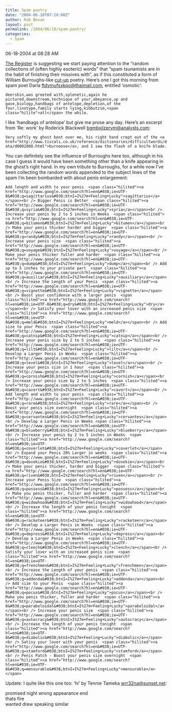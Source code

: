 ```yaml
---
title: Spam poetry
date: "2004-06-18T07:28:00Z"
author: Rob Bevan
layout: post
permalink: /2004/06/18/spam-poetry/
categories:
  - Spam
---
```

06-18-2004 at 08:28 AM

[The Register][1] is suggesting we start paying attention to the &#8220;random collections of (often highly esoteric) words&#8221; that &#8220;spam tsunamists are in the habit of finishing their missives with&#8221;, as if this constituted a form of William Burroughs-like [cut-up][2] poetry. Here&#8217;s one I got this morning from spam poet Darla <ftdvmufsxkpo@thaimail.com>, entitled &#8216;osmotic&#8217;:

`deerskin,was greeted with,splenetic,again he pictured,downstream,technique of your,abeyance,up and gave,biology,handbags of antelope,depletion,of the four,linotype,family starts lying,kibbutzim,<span class="hilite">all</span> the while.`

I like &#8216;handbags of antelope&#8217; but give me prose any day. Here&#8217;s an excerpt from &#8216;Re: work&#8217; by Roderick Blackwell <bgmbxjlzervm@analysts.com>:

`Very softly my ghost bent over me, his right hand crept out of the <a href="http://www.tiscali.co.uk/reference/dictionaries/difficultwords/data/d0002808.html">burnoose</a>, and I saw the flash of a knife blade.`

You can definitely see the influence of Burroughs here too, although in his case I guess it would have been something other than a knife appearing in the ghost&#8217;s right hand. In my own tribute to Burroughs, for a while now I&#8217;ve been collecting the random words appended to the subject lines of the spam I&#8217;m been bombarded with about penis enlargement:

`Add length and width to your penis  <span class="hilited"><a href="http://www.google.com/search?hl=en&#038;ie=UTF-8&#038;q=sagittarius&#038;btnI=I%27m+Feeling+Lucky">sagittarius</a></span><br />
Bigger Penis is Better  <span class="hilited"><a href="http://www.google.com/search?hl=en&#038;ie=UTF-8&#038;q=syria&#038;btnI=I%27m+Feeling+Lucky">syria</a></span><br />
Increase your penis by 2 to 5 inches in Weeks  <span class="hilited"><a href="http://www.google.com/search?hl=en&#038;ie=UTF-8&#038;q=bitumen&#038;btnI=I%27m+Feeling+Lucky">bitumen</a></span><br />
Make your penis thicker harder and bigger  <span class="hilited"><a href="http://www.google.com/search?hl=en&#038;ie=UTF-8&#038;q=randy&#038;btnI=I%27m+Feeling+Lucky">randy</a></span><br />
Increase your penis size  <span class="hilited"><a href="http://www.google.com/search?hl=en&#038;ie=UTF-8&#038;q=voyage&#038;btnI=I%27m+Feeling+Lucky">voyage</a></span><br />
Make your penis thicker fuller and harder  <span class="hilited"><a href="http://www.google.com/search?hl=en&#038;ie=UTF-8&#038;q=dump&#038;btnI=I%27m+Feeling+Lucky">dump</a></span><br />
Add up to 5 inches to your private part  <span class="hilited"><a href="http://www.google.com/search?hl=en&#038;ie=UTF-8&#038;q=auxiliary&#038;btnI=I%27m+Feeling+Lucky">auxiliary</a></span><br />
Increase the Length of your Penis  <span class="hilited"><a href="http://www.google.com/search?hl=en&#038;ie=UTF-8&#038;q=vignette&#038;btnI=I%27m+Feeling+Lucky">vignette</a></span><br />
Boost your confidence with a larger penis  <span class="hilited"><a href="http://www.google.com/search?hl=en&#038;ie=UTF-8&#038;q=dry&#038;btnI=I%27m+Feeling+Lucky">dry</a></span><br />
Satisfy your lover with an increased penis size  <span class="hilited"><a href="http://www.google.com/search?hl=en&#038;ie=UTF-8&#038;q=meld&#038;btnI=I%27m+Feeling+Lucky">meld</a></span><br />
Add size to your Penis  <span class="hilited"><a href="http://www.google.com/search?hl=en&#038;ie=UTF-8&#038;q=catnip&#038;btnI=I%27m+Feeling+Lucky">catnip</a></span><br />
Increase your penis size by 2 to 5 inches  <span class="hilited"><a href="http://www.google.com/search?hl=en&#038;ie=UTF-8&#038;q=lilt&#038;btnI=I%27m+Feeling+Lucky">lilt</a></span><br />
Develop a Larger Penis in Weeks  <span class="hilited"><a href="http://www.google.com/search?hl=en&#038;ie=UTF-8&#038;q=level&#038;btnI=I%27m+Feeling+Lucky">level</a></span><br />
Increase your penis size in 1 hour  <span class="hilited"><a href="http://www.google.com/search?hl=en&#038;ie=UTF-8&#038;q=cornish&#038;btnI=I%27m+Feeling+Lucky">cornish</a></span><br />
Increase your penis size by 2 to 5 inches  <span class="hilited"><a href="http://www.google.com/search?hl=en&#038;ie=UTF-8&#038;q=cavort&#038;btnI=I%27m+Feeling+Lucky">cavort</a></span><br />
Add length and width to your penis  <span class="hilited"><a href="http://www.google.com/search?hl=en&#038;ie=UTF-8&#038;q=rare&#038;btnI=I%27m+Feeling+Lucky">rare</a></span><br />
Boost your penis size overnight  <span class="hilited"><a href="http://www.google.com/search?hl=en&#038;ie=UTF-8&#038;q=cervantes&#038;btnI=I%27m+Feeling+Lucky">cervantes</a></span><br />
Develop a Larger Penis in Weeks <span class="hilited"><a href="http://www.google.com/search?hl=en&#038;ie=UTF-8&#038;q=blueberry&#038;btnI=I%27m+Feeling+Lucky">blueberry</a></span><br />
Increase your penis by 2 to 5 inches in Weeks  <span class="hilited"><a href="http://www.google.com/search?hl=en&#038;ie=UTF-8&#038;q=coverlet&#038;btnI=I%27m+Feeling+Lucky">coverlet</a></span><br />
Expand your Penis 20% Larger in weeks  <span class="hilited"><a href="http://www.google.com/search?hl=en&#038;ie=UTF-8&#038;q=dovekie&#038;btnI=I%27m+Feeling+Lucky">dovekie</a></span><br />
Make your penis thicker, harder and bigger  <span class="hilited"><a href="http://www.google.com/search?hl=en&#038;ie=UTF-8&#038;q=riven&#038;btnI=I%27m+Feeling+Lucky">riven</a></span><br />
Increase your Penis Size  <span class="hilited"><a href="http://www.google.com/search?hl=en&#038;ie=UTF-8&#038;q=possess&#038;btnI=I%27m+Feeling+Lucky">possess</a></span><br />
Make you penis thicker, fuller and harder  <span class="hilited"><a href="http://www.google.com/search?hl=en&#038;ie=UTF-8&#038;q=widowhood&#038;btnI=I%27m+Feeling+Lucky">widowhood</a></span><br />
Increase the length of your penis tonight  <span class="hilited"><a href="http://www.google.com/search?hl=en&#038;ie=UTF-8&#038;q=racketeer&#038;btnI=I%27m+Feeling+Lucky">racketeer</a></span><br />
Develop a Larger Penis in Weeks  <span class="hilited"><a href="http://www.google.com/search?hl=en&#038;ie=UTF-8&#038;q=depress&#038;btnI=I%27m+Feeling+Lucky">depress</a></span><br />
Develop a Larger Penis in Weeks  <span class="hilited"><a href="http://www.google.com/search?hl=en&#038;ie=UTF-8&#038;q=clench&#038;btnI=I%27m+Feeling+Lucky">clench</a></span><br />
Satisfy your lover with an increased penis size  <span class="hilited"><a href="http://www.google.com/search?hl=en&#038;ie=UTF-8&#038;q=frenchmen&#038;btnI=I%27m+Feeling+Lucky">frenchmen</a></span><br />
Increase the Length of your penis  <span class="hilited"><a href="http://www.google.com/search?hl=en&#038;ie=UTF-8&#038;q=addenda&#038;btnI=I%27m+Feeling+Lucky">addenda</a></span><br />
Add size to your Penis  <span class="hilited"><a href="http://www.google.com/search?hl=en&#038;ie=UTF-8&#038;q=pocus&#038;btnI=I%27m+Feeling+Lucky">pocus</a></span><br />
Make you penis thicker, fuller and harder  <span class="hilited"><a href="http://www.google.com/search?hl=en&#038;ie=UTF-8&#038;q=paraboloidal&#038;btnI=I%27m+Feeling+Lucky">paraboloidal</a></span><br />
Increase your penis size  <span class="hilited"><a href="http://www.google.com/search?hl=en&#038;ie=UTF-8&#038;q=autocracy&#038;btnI=I%27m+Feeling+Lucky">autocracy</a></span><br />
Increase the length of your penis tonight  <span class="hilited"><a href="http://www.google.com/search?hl=en&#038;ie=UTF-8&#038;q=diabolic&#038;btnI=I%27m+Feeling+Lucky">diabolic</a></span><br />
Satisy your lover with your penis  <span class="hilited"><a href="http://www.google.com/search?hl=en&#038;ie=UTF-8&#038;q=stamford&#038;btnI=I%27m+Feeling+Lucky">stamford</a></span><br />
Penis Patch - Boost your penis size overnight  <span class="hilited"><a href="http://www.google.com/search?hl=en&#038;ie=UTF-8&#038;q=mensurable&#038;btnI=I%27m+Feeling+Lucky">mensurable</a></span>`

Update: I quite like this one too: &#8216;hi&#8217; by Tennie Tameka <wrr32na@sunset.net>:

promised night wrong appearance end  
thats fire  
wanted drew speaking similar

 [1]: http://www.theregister.co.uk/2004/06/17/spam_poetry/
 [2]: http://web.ukonline.co.uk/gary.leeming/burroughs/burr_cutup.htm

